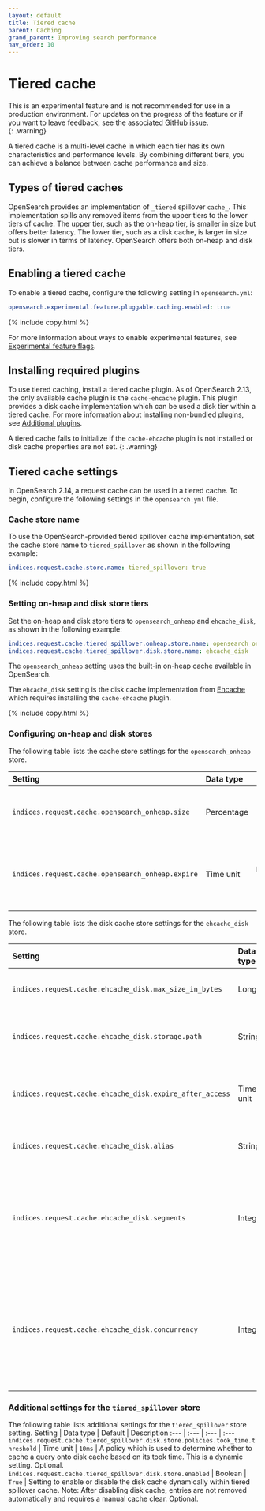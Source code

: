 ```yaml
---
layout: default
title: Tiered cache
parent: Caching
grand_parent: Improving search performance
nav_order: 10
---
```


# Tiered cache

This is an experimental feature and is not recommended for use in a production environment. For updates on the progress of the feature or if you want to leave feedback, see the associated [GitHub issue](https://github.com/opensearch-project/OpenSearch/issues/10024).    
{: .warning}

A tiered cache is a multi-level cache in which each tier has its own characteristics and performance levels. By combining different tiers, you can achieve a balance between cache performance and size.

## Types of tiered caches

OpenSearch provides an implementation of `_tiered` spillover `cache_`. This implementation spills any removed items from the upper tiers to the lower tiers of cache. The upper tier, such as the on-heap tier, is smaller in size but offers better latency. The lower tier, such as a disk cache, is larger in size but is slower in terms of latency. OpenSearch offers both on-heap and disk tiers. 

## Enabling a tiered cache

To enable a tiered cache, configure the following setting in `opensearch.yml`:

```yaml
opensearch.experimental.feature.pluggable.caching.enabled: true
```
{% include copy.html %}

For more information about ways to enable experimental features, see [Experimental feature flags]({{site.url}}{{site.baseurl}}/install-and-configure/configuring-opensearch/experimental/).

## Installing required plugins

To use tiered caching, install a tiered cache plugin. As of OpenSearch 2.13, the only available cache plugin is the `cache-ehcache` plugin. This plugin provides a disk cache implementation which can be used a disk tier within a tiered cache. For more information about installing non-bundled plugins, see [Additional plugins]({{site.url}}{{site.baseurl}}/install-and-configure/plugins/#additional-plugins).

A tiered cache fails to initialize if the `cache-ehcache` plugin is not installed or disk cache properties are not set. 
{: .warning}

## Tiered cache settings

In OpenSearch 2.14, a request cache can be used in a tiered cache. To begin, configure the following settings in the `opensearch.yml` file.

### Cache store name

To use the OpenSearch-provided tiered spillover cache implementation, set the cache store name to `tiered_spillover` as shown in the following example:

```yaml
indices.request.cache.store.name: tiered_spillover: true
```
{% include copy.html %}

### Setting on-heap and disk store tiers

Set the on-heap and disk store tiers to `opensearch_onheap` and `ehcache_disk`, as shown in the following example:

```yaml
indices.request.cache.tiered_spillover.onheap.store.name: opensearch_onheap
indices.request.cache.tiered_spillover.disk.store.name: ehcache_disk
```
The `opensearch_onheap` setting uses the built-in on-heap cache available in OpenSearch. 

The `ehcache_disk` setting is the disk cache implementation from [Ehcache](https://www.ehcache.org/) which requires installing the `cache-ehcache` plugin.

{% include copy.html %}

### Configuring on-heap and disk stores

The following table lists the cache store settings for the `opensearch_onheap` store.

Setting | Data type | Default | Description
:--- | :--- | :--- | :---
`indices.request.cache.opensearch_onheap.size` | Percentage | 1% of the heap size | The size of the on-heap cache. Optional.
`indices.request.cache.opensearch_onheap.expire` | Time unit | `MAX_VALUE` (disabled) | Specifies a time-to-live (TTL) for the cached results. Optional.

The following table lists the disk cache store settings for the `ehcache_disk` store.

Setting | Data type | Default | Description
:--- | :--- | :--- | :---
`indices.request.cache.ehcache_disk.max_size_in_bytes` | Long | `1073741824` (1 GB)  | Defines the size of the disk cache. Optional.
`indices.request.cache.ehcache_disk.storage.path` | String | `""` | Defines the storage path for the disk cache. Required.
`indices.request.cache.ehcache_disk.expire_after_access` | Time unit | `MAX_VALUE` (disabled) | Specifies a time-to-live (TTL) for the cached results. Optional.
`indices.request.cache.ehcache_disk.alias` | String | `ehcacheDiskCache#INDICES_REQUEST_CACHE` | Specifies an alias for the disk cache. Optional.
`indices.request.cache.ehcache_disk.segments` | Integer | `16` | Defines the number of segments the disk cache is separated into. Used for concurrency. Optional.
`indices.request.cache.ehcache_disk.concurrency` | Integer | `1` | Defines the number of distinct write queues created for the disk store where a group of segments share a write queue. Optional.

### Additional settings for the `tiered_spillover` store

The following table lists additional settings for the `tiered_spillover` store setting.
Setting | Data type | Default | Description
:--- | :--- | :--- | :---
`indices.request.cache.tiered_spillover.disk.store.policies.took_time.threshold` | Time unit | `10ms` | A policy which is used to determine whether to cache a query onto disk cache based on its took time. This is a dynamic setting. Optional.
`indices.request.cache.tiered_spillover.disk.store.enabled` | Boolean | `True` | Setting to enable or disable the disk cache dynamically within tiered spillover cache. Note: After disabling disk cache, entries are not removed automatically and requires a manual cache clear. Optional.

